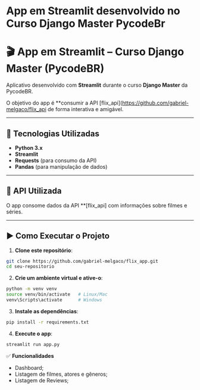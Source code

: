 # App em Streamlit desenvolvido no Curso Django Master PycodeBr


# 🎬 App em Streamlit – Curso Django Master (PycodeBR)

Aplicativo desenvolvido com **Streamlit** durante o curso **Django Master** da PycodeBR.

O objetivo do app é **consumir a API [flix_api](https://github.com/gabriel-melgaco/flix_api de forma interativa e amigável.

---

## 🚀 Tecnologias Utilizadas
- **Python 3.x**
- **Streamlit**
- **Requests** (para consumo da API)
- **Pandas** (para manipulação de dados)

---

## 🔗 API Utilizada
O app consome dados da API **[flix_api] com informações sobre filmes e séries.

---

## ▶️ Como Executar o Projeto
1. **Clone este repositório**:
```bash
git clone https://github.com/gabriel-melgaco/flix_app.git
cd seu-repositorio
```

2. **Crie um ambiente virtual e ative-o**:
```bash
python -m venv venv
source venv/bin/activate   # Linux/Mac
venv\Scripts\activate      # Windows
```

3. **Instale as dependências**:
```bash
pip install -r requirements.txt
```

4. **Execute o app**:
```bash
streamlit run app.py
```

✅ **Funcionalidades**
- Dashboard;
- Listagem de filmes, atores e gêneros;
- Listagem de Reviews;

